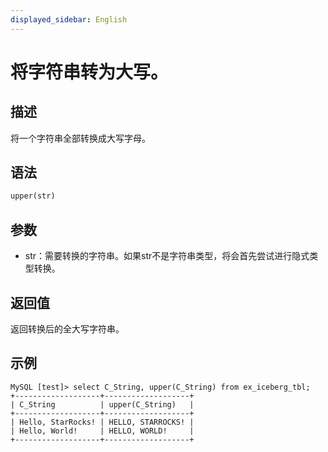 ```yaml
---
displayed_sidebar: English
---
```


# 将字符串转为大写。

## 描述

将一个字符串全部转换成大写字母。

## 语法

```haskell
upper(str)
```

## 参数

- str：需要转换的字符串。如果str不是字符串类型，将会首先尝试进行隐式类型转换。

## 返回值

返回转换后的全大写字符串。

## 示例

```plaintext
MySQL [test]> select C_String, upper(C_String) from ex_iceberg_tbl;
+-------------------+-------------------+
| C_String          | upper(C_String)   |
+-------------------+-------------------+
| Hello, StarRocks! | HELLO, STARROCKS! |
| Hello, World!     | HELLO, WORLD!     |
+-------------------+-------------------+
```
